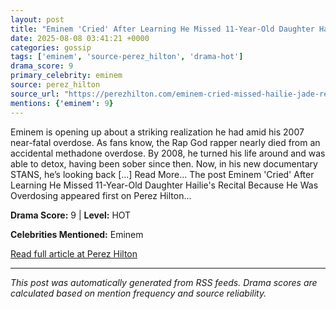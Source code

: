 ```yaml
---
layout: post
title: "Eminem 'Cried' After Learning He Missed 11-Year-Old Daughter Hailie's Recital Because He Was Overdosing"
date: 2025-08-08 03:41:21 +0000
categories: gossip
tags: ['eminem', 'source-perez_hilton', 'drama-hot']
drama_score: 9
primary_celebrity: eminem
source: perez_hilton
source_url: "https://perezhilton.com/eminem-cried-missed-hailie-jade-recital-because-overdose/"
mentions: {'eminem': 9}
---
```


Eminem is opening up about a striking realization he had amid his 2007 near-fatal overdose. As fans know, the Rap God rapper nearly died from an accidental methadone overdose. By 2008, he turned his life around and was able to detox, having been sober since then. Now, in his new documentary STANS, he&#8217;s looking back [...] Read More... The post Eminem &#039;Cried&#039; After Learning He Missed 11-Year-Old Daughter Hailie&#039;s Recital Because He Was Overdosing appeared first on Perez Hilton...

**Drama Score:** 9 | **Level:** HOT

**Celebrities Mentioned:** Eminem

[Read full article at Perez Hilton](https://perezhilton.com/eminem-cried-missed-hailie-jade-recital-because-overdose/)

---
*This post was automatically generated from RSS feeds. Drama scores are calculated based on mention frequency and source reliability.*
